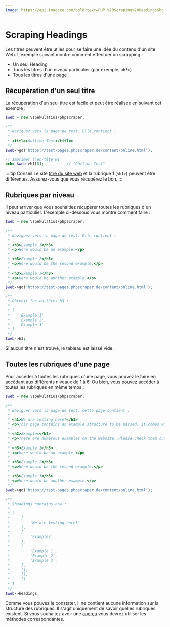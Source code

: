 ```yaml
---
image: https://api.imageee.com/bold?text=PHP:%20Scraping%20Headings&bg_image=https://images.unsplash.com/photo-1542762933-ab3502717ce7
---
```


# Scraping Headings

Les titres peuvent être utiles pour se faire une idée du contenu d'un site Web. L'exemple suivant montre comment effectuer un scrapping :

 - Un seul Heading
 - Tous les titres d'un niveau particulier (par exemple, `<h3>`)
 - Tous les titres d'une page


## Récupération d'un seul titre

La récupération d'un seul titre est facile et peut être réalisée en suivant cet exemple :

```php
$web = new \spekulatius\phpscraper;

/**
 * Naviguez vers la page de test. Elle contient :
 *
 * <title>Outline Test</title>
 */
$web->go('https://test-pages.phpscraper.de/content/online.html');

// Imprimer l'en-tête H1
echo $web->h1[0];          // "Outline Test"
```

::: tip Conseil
Le site [titre du site web](/fr/examples/scrape-website-title) et la rubrique 1 (`<h1>`) peuvent être différentes. Assurez-vous que vous récupérez le bon.
:::


## Rubriques par niveau

Il peut arriver que vous souhaitiez récupérer toutes les rubriques d'un niveau particulier. L'exemple ci-dessous vous montre comment faire :

```php
$web = new \spekulatius\phpscraper;

/**
 * Naviguez vers la page de test. Elle contient :
 *
 * <h3>Example 1</h3>
 * <p>Here would be an example.</p>
 *
 * <h3>Example 2</h3>
 * <p>Here would be the second example.</p>
 *
 * <h3>Example 3</h3>
 * <p>Here would be another example.</p>
 */
$web->go('https://test-pages.phpscraper.de/content/online.html');

/**
 * Obtenir les en-têtes h3 :
 *
 * [
 *    'Example 1',
 *    'Example 2',
 *    'Example 3'
 * ]
 */
$web->h3;
```

Si aucun titre n'est trouvé, le tableau est laissé vide.


## Toutes les rubriques d'une page

Pour accéder à toutes les rubriques d'une page, vous pouvez le faire en accédant aux différents niveaux de 1 à 6. Ou bien, vous pouvez accéder à toutes les rubriques en même temps :


```php
$web = new \spekulatius\phpscraper;

/**
 * Naviguer vers la page de test. Cette page contient :
 *
 * <h1>We are testing here!</h1>
 * <p>This page contains an example structure to be parsed. It comes with a number of headings and nested paragraphs as an scrape example.</p>
 *
 * <h2>Examples</h2>
 * <p>There are numerous examples on the website. Please check them out to get more context on how scraping works.</p>
 *
 * <h3>Example 1</h3>
 * <p>Here would be an example.</p>
 *
 * <h3>Example 2</h3>
 * <p>Here would be the second example.</p>
 *
 * <h3>Example 3</h3>
 * <p>Here would be another example.</p>
 */
$web->go('https://test-pages.phpscraper.de/content/online.html');

/**
 * $headings contains now :
 *
 * [
 *     [
 *         'We are testing here!'
 *     ],
 *     [
 *         'Examples'
 *     ],
 *     [
 *         'Example 1',
 *         'Example 2',
 *         'Example 3',
 *     ],
 *     [],
 *     [],
 *     []
 * ]
 */
$web->headings;
```

Comme vous pouvez le constater, il ne contient aucune information sur la structure des rubriques. Il s'agit uniquement de savoir quelles rubriques existent. Si vous souhaitez avoir une [aperçu](/fr/examples/outline) vous devrez utiliser les méthodes correspondantes.
